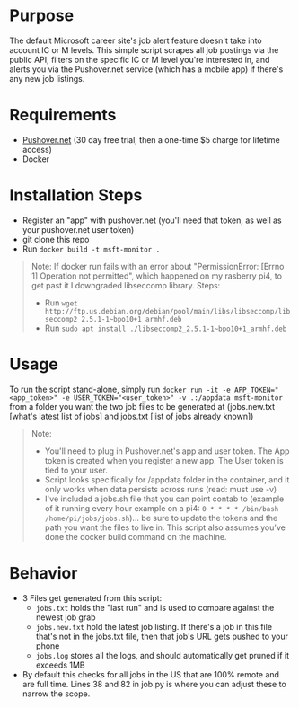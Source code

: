 # Purpose
The default Microsoft career site's job alert feature doesn't take into account IC or M levels. This simple script scrapes all job postings via the public API, filters on the specific IC or M level you're interested in, and alerts you via the Pushover.net service (which has a mobile app) if there's any new job listings.

# Requirements
- [Pushover.net](https://Pushover.net) (30 day free trial, then a one-time $5 charge for lifetime access)
- Docker

# Installation Steps
- Register an "app" with pushover.net (you'll need that token, as well as your pushover.net user token)
- git clone this repo
- Run `docker build -t msft-monitor .`
> Note: If docker run fails with an error about "PermissionError: [Errno 1] Operation not permitted", which happened on my rasberry pi4, to get past it I downgraded libseccomp library. Steps:
>   - Run `wget http://ftp.us.debian.org/debian/pool/main/libs/libseccomp/libseccomp2_2.5.1-1~bpo10+1_armhf.deb` 
>   - Run `sudo apt install ./libseccomp2_2.5.1-1~bpo10+1_armhf.deb`

# Usage
To run the script stand-alone, simply run `docker run -it -e APP_TOKEN="<app_token>" -e USER_TOKEN="<user_token>" -v .:/appdata msft-monitor` from a folder you want the two job files to be generated at (jobs.new.txt [what's latest list of jobs] and jobs.txt [list of jobs already known])

> Note: 
> - You'll need to plug in Pushover.net's app and user token. The App token is created when you register a new app. The User token is tied to your user.
> - Script looks specifically for /appdata folder in the container, and it only works when data persists across runs (read: must use -v)
> - I've included a jobs.sh file that you can point contab to (example of it running every hour example on a pi4: `0 * * * * /bin/bash /home/pi/jobs/jobs.sh`)... be sure to update the tokens and the path you want the files to live in. This script also assumes you've done the docker build command on the machine.

# Behavior
- 3 Files get generated from this script:
  - `jobs.txt` holds the "last run" and is used to compare against the newest job grab
  - `jobs.new.txt` hold the latest job listing. If there's a job in this file that's not in the jobs.txt file, then that job's URL gets pushed to your phone
  - `jobs.log` stores all the logs, and should automatically get pruned if it exceeds 1MB
- By default this checks for all jobs in the US that are 100% remote and are full time. Lines 38 and 82 in job.py is where you can adjust these to narrow the scope.